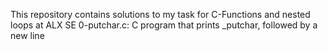 This repository contains solutions to my task for C-Functions and nested loops at ALX SE
0-putchar.c: C program that prints _putchar, followed by a new line
